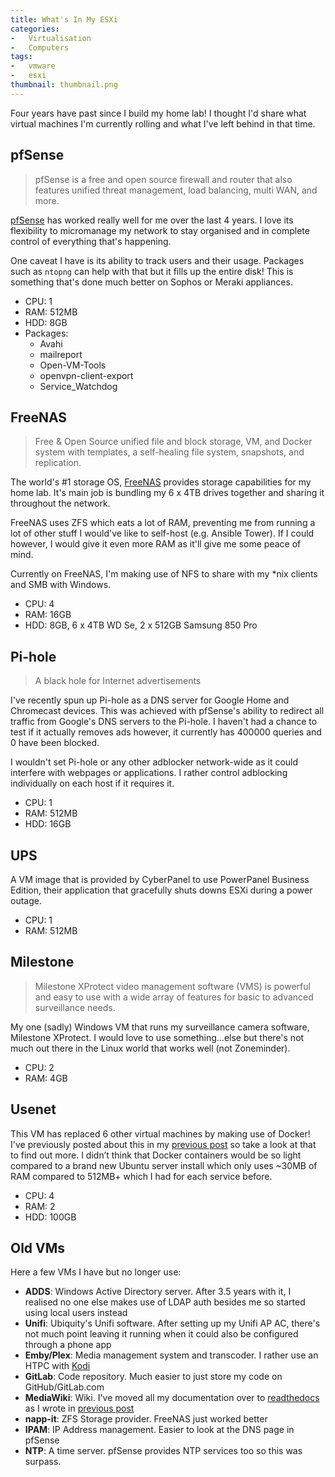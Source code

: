 ```yaml
---
title: What's In My ESXi
categories:
-   Virtualisation
-   Computers
tags:
-   vmware
-   esxi
thumbnail: thumbnail.png
---
```


Four years have past since I build my home lab! I thought I'd share what virtual machines I'm currently rolling and what I've left behind in that time.

<!-- more -->

## pfSense

> pfSense is a free and open source firewall and router that also features unified threat management, load balancing, multi WAN, and more.

[pfSense](https://www.pfsense.org/) has worked really well for me over the last 4 years. I love its flexibility to micromanage my network to stay organised and in complete control of everything that's happening.

One caveat I have is its ability to track users and their usage. Packages such as `ntopng` can help with that but it fills up the entire disk! This is something that's done much better on Sophos or Meraki appliances.

* CPU: 1
* RAM: 512MB
* HDD: 8GB
* Packages:
  * Avahi
  * mailreport
  * Open-VM-Tools
  * openvpn-client-export
  * Service_Watchdog

## FreeNAS

> Free & Open Source unified file and block storage, VM, and Docker system with templates, a self-healing file system, snapshots, and replication.

The world's \#1 storage OS, [FreeNAS](http://www.freenas.org/) provides storage capabilities for my home lab. It's main job is bundling my 6 x 4TB drives together and sharing it throughout the network.

FreeNAS uses ZFS which eats a lot of RAM, preventing me from running a lot of other stuff I would've like to self-host (e.g. Ansible Tower). If I could however, I would give it even more RAM as it'll give me some peace of mind.

Currently on FreeNAS, I'm making use of NFS to share with my \*nix clients and SMB with Windows.

* CPU: 4
* RAM: 16GB
* HDD: 8GB, 6 x 4TB WD Se, 2 x 512GB Samsung 850 Pro

## Pi-hole

> A black hole for Internet advertisements

I've recently spun up Pi-hole as a DNS server for Google Home and Chromecast devices. This was achieved with pfSense's ability to redirect all traffic from Google's DNS servers to the Pi-hole. I haven't had a chance to test if it actually removes ads however, it currently has 400000 queries and 0 have been blocked.

I wouldn't set Pi-hole or any other adblocker network-wide as it could interfere with webpages or applications. I rather control adblocking individually on each host if it requires it.

* CPU: 1
* RAM: 512MB
* HDD: 16GB

## UPS

A VM image that is provided by CyberPanel to use PowerPanel Business Edition, their application that gracefully shuts downs ESXi during a power outage.

* CPU: 1
* RAM: 512MB

## Milestone

> Milestone XProtect video management software (VMS) is powerful and easy to use with a wide array of features for basic to advanced surveillance needs.

My one (sadly) Windows VM that runs my surveillance camera software, Milestone XProtect. I would love to use something...else but there's not much out there in the Linux world that works well (not Zoneminder).

* CPU: 2
* RAM: 4GB

## Usenet

This VM has replaced 6 other virtual machines by making use of Docker! I've previously posted about this in my [previous post](/ansible-usenet-docker) so take a look at that to find out more. I didn’t think that Docker containers would be so light compared to a brand new Ubuntu server install which only uses ~30MB of RAM compared to 512MB+ which I had for each service before.

* CPU: 4
* RAM: 2
* HDD: 100GB

## Old VMs

Here a few VMs I have but no longer use:

* **ADDS**: Windows Active Directory server. After 3.5 years with it, I realised no one else makes use of LDAP auth besides me so started using local users instead
* **Unifi**: Ubiquity's Unifi software. After setting up my Unifi AP AC, there's not much point leaving it running when it could also be configured through a phone app
* **Emby/Plex**: Media management system and transcoder. I rather use an HTPC with [Kodi](https://kodi.tv/)
* **GitLab**: Code repository. Much easier to just store my code on GitHub/GitLab.com
* **MediaWiki**: Wiki. I've moved all my documentation over to [readthedocs](https://readthedocs.org/) as I wrote in [previous post](/personal-wiki-on-the-internet)
* **napp-it**: ZFS Storage provider. FreeNAS just worked better
* **IPAM**: IP Address management. Easier to look at the DNS page in pfSense
* **NTP**: A time server. pfSense provides NTP services too so this was surpass.
